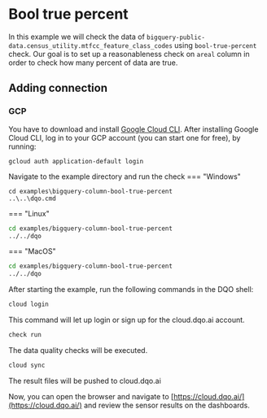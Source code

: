 # Bool true percent

In this example we will check the data of `bigquery-public-data.census_utility.mtfcc_feature_class_codes` using `bool-true-percent` check.
Our goal is to set up a reasonableness check on `areal` column in order to check how many percent of data are true.

## Adding connection
### GCP
You have to download and install [Google Cloud CLI](https://cloud.google.com/sdk/docs/install).
After installing Google Cloud CLI, log in to your GCP account (you can start one for free), by running:

```commandline
gcloud auth application-default login
```

Navigate to the example directory and run the check
=== "Windows"
```commandline
cd examples\bigquery-column-bool-true-percent
..\..\dqo.cmd
```

=== "Linux"
```bash
cd examples/bigquery-column-bool-true-percent
../../dqo
```

=== "MacOS"
```bash
cd examples/bigquery-column-bool-true-percent
../../dqo
```

After starting the example, run the following commands in the DQO shell:
```bash
cloud login
```
This command will let up login or sign up for the cloud.dqo.ai account.

```bash
check run
```
The data quality checks will be executed.
```bash
cloud sync
```

The result files will be pushed to cloud.dqo.ai

Now, you can open the browser and navigate to [https://cloud.dqo.ai/](https://cloud.dqo.ai/)
and review the sensor results on the dashboards.